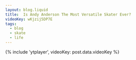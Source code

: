 ```yaml
---
layout: blog.liquid
title:  Is Andy Anderson The Most Versatile Skater Ever?
videoKey: wKjzij5DP7E
tags:
  - blog
  - skate
  - life
---
```


{% include 'ytplayer', videoKey: post.data.videoKey %}
